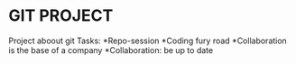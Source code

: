# GIT PROJECT

Project aboout git
Tasks:
 *Repo-session
 *Coding fury road
 *Collaboration is the base of a company
 *Collaboration: be up to date


